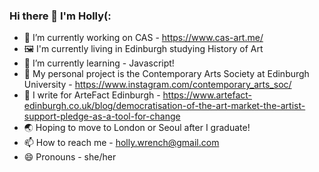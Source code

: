 ### Hi there 👋 I'm Holly(:
- 🔭 I’m currently working on CAS - https://www.cas-art.me/
- 🖼 I'm currently living in Edinburgh studying History of Art
- 🌱 I’m currently learning - Javascript!
- 💞 My personal project is the Contemporary Arts Society at Edinburgh University - https://www.instagram.com/contemporary_arts_soc/
- 📝 I write for ArteFact Edinburgh - https://www.artefact-edinburgh.co.uk/blog/democratisation-of-the-art-market-the-artist-support-pledge-as-a-tool-for-change
- 🌏 Hoping to move to London or Seoul after I graduate!
- 📫 How to reach me - holly.wrench@gmail.com
- 😄 Pronouns - she/her
